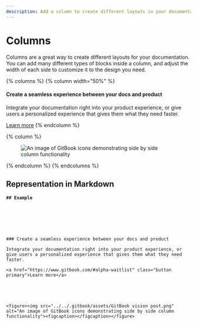 ```yaml
---
description: Add a column to create different layouts in your documentation.
---
```


# Columns

Columns are a great way to create different layouts for your documentation. You can add many different types of blocks inside a column, and adjust the width of each side to customize it to the design you need.

{% columns %}
{% column width="50%" %}
#### Create a seamless experience between your docs and product

Integrate your documentation right into your product experience, or give users a personalized experience that gives them what they need faster.

<a href="https://www.gitbook.com/#alpha-waitlist" class="button primary">Learn more</a>
{% endcolumn %}

{% column %}
<figure><img src="../../.gitbook/assets/gitbook vision post.png" alt="An image of GitBook icons demonstrating side by side column functionality"><figcaption></figcaption></figure>
{% endcolumn %}
{% endcolumns %}

## Representation in Markdown

<pre class="language-markdown" data-overflow="wrap"><code class="lang-markdown"><strong>## Example
</strong>






### Create a seamless experience between your docs and product

Integrate your documentation right into your product experience, or give users a personalized experience that gives them what they need faster.

&#x3C;a href="https://www.gitbook.com/#alpha-waitlist" class="button primary">Learn more&#x3C;/a>





&#x3C;figure>&#x3C;img src="../../.gitbook/assets/GitBook vision post.png" alt="An image of GitBook icons demonstrating side by side column functionality">&#x3C;figcaption>&#x3C;/figcaption>&#x3C;/figure>




</code></pre>
